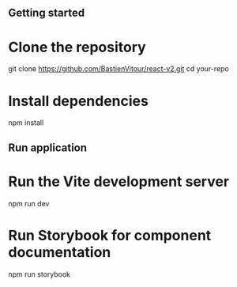 ## Getting started

# Clone the repository
git clone https://github.com/BastienVitour/react-v2.git
cd your-repo

# Install dependencies
npm install

## Run application

# Run the Vite development server
npm run dev

# Run Storybook for component documentation
npm run storybook
